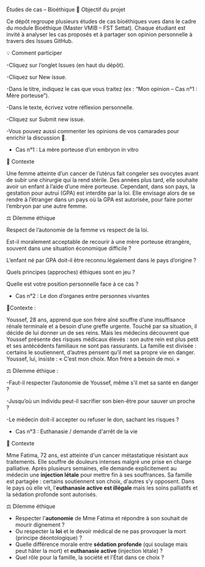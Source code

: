 Études de cas – Bioéthique
🎯 Objectif du projet

Ce dépôt regroupe plusieurs études de cas bioéthiques vues dans le cadre du module Bioéthique (Master VMIB – FST Settat).
Chaque étudiant est invité à analyser les cas proposés et à partager son opinion personnelle à travers des Issues GitHub.

💡 Comment participer

-Cliquez sur l’onglet Issues (en haut du dépôt).

-Cliquez sur New issue.

-Dans le titre, indiquez le cas que vous traitez (ex : “Mon opinion – Cas n°1 : Mère porteuse”).

-Dans le texte, écrivez votre réflexion personnelle.

-Cliquez sur Submit new issue.

-Vous pouvez aussi commenter les opinions de vos camarades pour enrichir la discussion 💬.

* Cas n°1 : La mère porteuse d’un embryon in vitro
  
🧬 Contexte

Une femme atteinte d’un cancer de l’utérus fait congeler ses ovocytes avant de subir une chirurgie qui la rend stérile.
Des années plus tard, elle souhaite avoir un enfant à l’aide d’une mère porteuse.
Cependant, dans son pays, la gestation pour autrui (GPA) est interdite par la loi.
Elle envisage alors de se rendre à l’étranger dans un pays où la GPA est autorisée, pour faire porter l’embryon par une autre femme.

⚖️ Dilemme éthique

Respect de l’autonomie de la femme vs respect de la loi.

Est-il moralement acceptable de recourir à une mère porteuse étrangère, souvent dans une situation économique difficile ?

L’enfant né par GPA doit-il être reconnu légalement dans le pays d’origine ?

Quels principes (approches) éthiques sont en jeu ?

Quelle est votre position personnelle face à ce cas ?

* Cas n°2 : Le don d’organes entre personnes vivantes 
  
🧬Contexte :

Youssef, 28 ans, apprend que son frère aîné souffre d’une insuffisance rénale terminale et a besoin d’une greffe urgente.
Touché par sa situation, il décide de lui donner un de ses reins.
Mais les médecins découvrent que Youssef présente des risques médicaux élevés : son autre rein est plus petit et ses antécédents familiaux ne sont pas rassurants.
La famille est divisée : certains le soutiennent, d’autres pensent qu’il met sa propre vie en danger.
Youssef, lui, insiste : « C’est mon choix. Mon frère a besoin de moi. »

⚖️ Dilemme éthique :

 -Faut-il respecter l’autonomie de Youssef, même s’il met sa santé en danger ?

 -Jusqu’où un individu peut-il sacrifier son bien-être pour sauver un proche ?

 -Le médecin doit-il accepter ou refuser le don, sachant les risques ?

* Cas n°3 : Euthanasie / demande d'arrêt de la vie

🧬 Contexte

Mme Fatima, 72 ans, est atteinte d'un cancer métastatique résistant aux traitements. Elle souffre de douleurs intenses malgré une prise en charge palliative. Après plusieurs semaines, elle demande explicitement au médecin une **injection létale** pour mettre fin à ses souffrances. Sa famille est partagée : certains soutiennent son choix, d'autres s'y opposent. Dans le pays où elle vit, l'**euthanasie active est illégale** mais les soins palliatifs et la sédation profonde sont autorisés.

⚖️ Dilemme éthique

- Respecter l'**autonomie** de Mme Fatima et répondre à son souhait de mourir dignement ?  
- Ou respecter la **loi** et le devoir médical de ne pas provoquer la mort (principe déontologique) ?  
- Quelle différence morale entre **sédation profonde** (qui soulage mais peut hâter la mort) et **euthanasie active** (injection létale) ?  
- Quel rôle pour la famille, la société et l'État dans ce choix ?


